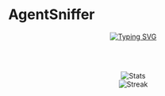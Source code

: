 # AgentSniffer

<div align="center">

[![Typing SVG](https://readme-typing-svg.herokuapp.com?font=Fira+Code&size=18&duration=3000&pause=1000&color=00FFFF&center=true&vCenter=true&width=300&lines=Developer;One+Piece+Fan)](https://git.io/typing-svg)

<br><br>

<img src="https://github-readme-stats.vercel.app/api?username=AgentSniffer&show_icons=true&theme=radical&title_color=00FFFF&icon_color=00FFFF&text_color=FFFFFF&bg_color=0D1117" alt="Stats" />

<br>

<img src="https://streak-stats.demolab.com?user=AgentSniffer&theme=github-dark-blue&hide_border=true&short_numbers=true&date_format=M%20j%5B%2C%20Y%5D&hide_total_contributions=true" alt="Streak" />

</div>
